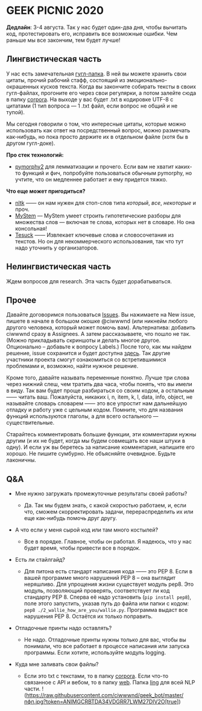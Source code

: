 # GEEK PICNIC 2020

**Дедлайн**: 3-4 августа. Так у нас будет один-два дня, чтобы вычитать код, протестировать его, исправить все возможные ошибки. Чем раньше мы все закончим, тем будет лучше!

## Лингвистическая часть

У нас есть замечательная [гугл-папка](https://drive.google.com/drive/folders/1XHisyJyqv859x64v9aqljhHr4RqszalS?usp=sharing). В ней вы можете хранить свои цитаты, прочий рабочий стафф, состоящий из эмоционально-окрашенных кусков текста. Когда вы закончите собирать тексты в своих гугл-файлах, прогоните его через свои регулярки, а потом залейте сюда в папку [corpora](https://github.com/ciwwwnd/geek_bot/tree/master/corpora). На выходе у вас будет .txt в кодировке UTF-8 с цитатами (1 тип вопроса — 1 .txt файл, если вопрос не общий и не тупой). 

Мы сегодня говорили о том, что интересные цитаты, которые можно использовать как ответ на посредственный вопрос, можно размечать как-нибудь, но пока просто держите их в отдельном файле (хотя бы в другом гугл-доке).

**Про стек технологий:**

+ [pymorphy2](https://pymorphy2.readthedocs.io/en/latest/) для лемматизации и прочего. Если вам не хватит каких-то функций и фич, попробуйте пользоваться обычным pymorphy, но учтите, что он медленнее работает и ему придется тяжко.

**Что еще может пригодиться?**
+ [nltk](https://www.kaggle.com/alxmamaev/how-to-easy-preprocess-russian-text) —— он нам нужен для стоп-слов типа *который*, *все*, *некоторые* и проч.
+ [MyStem](https://yandex.ru/dev/mystem/) –– MyStem умеет строить гипотетические разборы для множества слов — включая те слова, которых нет в словаре. Но она консольная!
+ [Tesuck](https://nlpub.ru/Tesuck) —— Извлекает ключевые слова и словосочетания из текстов. Но он для некоммерческого использования, так что тут надо уточнить у организаторов.

## Нелингвистическая часть

Ждем вопросов для research. Эта часть будет дорабатываться.

## Прочее
Давайте договоримся пользоваться [Issues](https://github.com/ciwwwnd/geek_bot/issues). Вы нажимаете на New issue, пишете в начале в большом окошке @ciwwwnd (или никнейм любого другого человека, который может помочь вам). Альтернатива: добавить ciwwwnd сразу в Assignees. А затем рассказываете, что пошло не так. (Можно прикладывать скриншоты и делать многое другое. Опционально – добавьте к вопросу Labels.) После того, как мы найдем решение, issue сохранится и будет доступна [здесь](https://github.com/ciwwwnd/geek_bot/issues?q=is%3Aissue+is%3Aclosed). Так другие участники проекта смогут ознакомиться со встретившимися проблемами и, возможно, найти нужное решение.

Кроме того, давайте называть переменные понятно. Лучше три слова через нижний слеш, чем тратить два часа, чтобы понять, что вы имели в виду. Так вам будет проще разбираться со своим кодом, а остальным —— читать ваш. Пожалуйста, никаких i, n, item, k, l, data, info, object, не называйте словарь словарем —— это все упростит нам дальнейшую отладку и работу уже с цельным кодом. Помните, что для названия функций используются глаголы, а для всего остального — существительные. 

Старайтесь комментировать большие функции, эти комментарии нужны другим (и их не будет, когда мы будем совмещать все наши штуки в одну). И если уж вы беретесь за написание комментария, напишите его хорошо. Не пишите сумбурно. Не объясняйте очевидное. Будьте лаконичны. 


## Q&A

+ Мне нужно загружать промежуточные результаты своей работы?
    * Да. Так мы будем знать, с какой скоростью работаем, и, если что, сможем скорректировать задачи, перераспределить их или еще как-нибудь помочь друг другу. 

+ А что если у меня сырой код или там много костылей? 
    * Все в порядке. Главное, чтобы он работал. Я надеюсь, что у нас будет время, чтобы привести все в порядок. 

+ Есть ли стайлгайд? 
    * Для питона есть стандарт написания кода —— это PEP 8. Если в вашей программе много нарушений PEP 8 – она выглядит неряшливо. Для упрощения жизни существует модуль pep8. Это модуль, позволяющий проверять, соответствует ли код стандарту PEP 8. Сперва её надо установить (```pip install pep8```), поле этого запустить, указав путь до файла или папки с кодом: ```pep8 ./2_wallie_how_are_you/wallie.py```. Программа выдаст все нарушения PEP 8. Остаётся их только поправить.

+ Отладочные принты надо оставлять? 
    * Не надо. Отладочные принты нужны только для вас, чтобы вы понимали, что все работает в процессе написания или запуска программы. Если хотите, используйте модуль logging. 

+ Куда мне заливать свои файлы? 
    * Если это txt c текстами, то в папку [corpora](https://github.com/ciwwwnd/geek_bot/tree/master/corpora). Если что-то связанное с API и вебом, то в папку [web](https://github.com/ciwwwnd/geek_bot/tree/master/web). Папка [ling](https://github.com/ciwwwnd/geek_bot/tree/master/ling) для всей NLP части. 
!(https://raw.githubusercontent.com/ciwwwnd/geek_bot/master/пфп.jpg?token=ANIMGCRBTDA34VDGRR7LWM27DIV2O[true])
